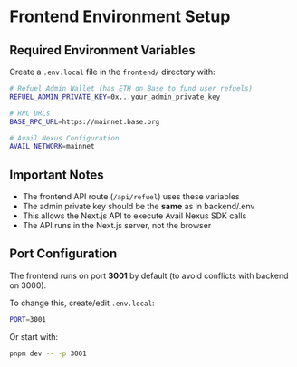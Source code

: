# Frontend Environment Setup

## Required Environment Variables

Create a `.env.local` file in the `frontend/` directory with:

```bash
# Refuel Admin Wallet (has ETH on Base to fund user refuels)
REFUEL_ADMIN_PRIVATE_KEY=0x...your_admin_private_key

# RPC URLs
BASE_RPC_URL=https://mainnet.base.org

# Avail Nexus Configuration
AVAIL_NETWORK=mainnet
```

## Important Notes

- The frontend API route (`/api/refuel`) uses these variables
- The admin private key should be the **same** as in backend/.env
- This allows the Next.js API to execute Avail Nexus SDK calls
- The API runs in the Next.js server, not the browser

## Port Configuration

The frontend runs on port **3001** by default (to avoid conflicts with backend on 3000).

To change this, create/edit `.env.local`:

```bash
PORT=3001
```

Or start with:

```bash
pnpm dev -- -p 3001
```
